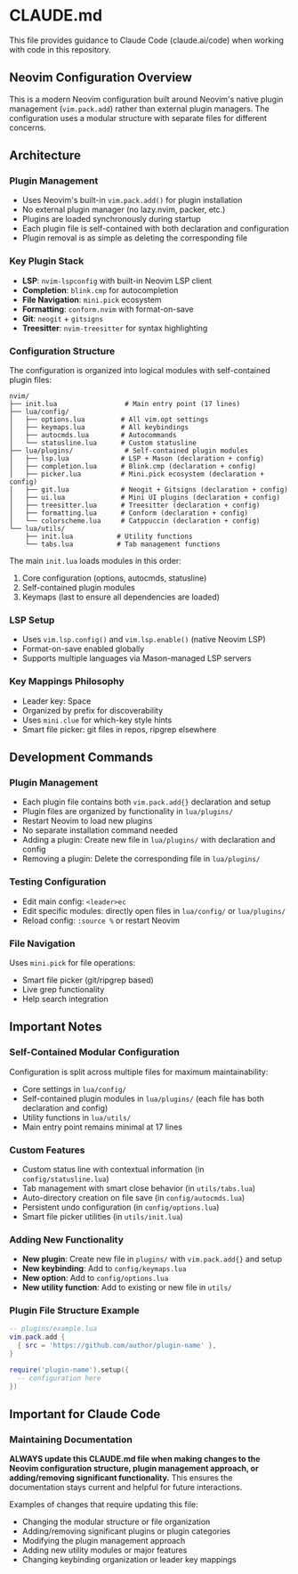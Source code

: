 # CLAUDE.md

This file provides guidance to Claude Code (claude.ai/code) when working with code in this repository.

## Neovim Configuration Overview

This is a modern Neovim configuration built around Neovim's native plugin management (`vim.pack.add`) rather than external plugin managers. The configuration uses a modular structure with separate files for different concerns.

## Architecture

### Plugin Management
- Uses Neovim's built-in `vim.pack.add()` for plugin installation
- No external plugin manager (no lazy.nvim, packer, etc.)
- Plugins are loaded synchronously during startup
- Each plugin file is self-contained with both declaration and configuration
- Plugin removal is as simple as deleting the corresponding file

### Key Plugin Stack
- **LSP**: `nvim-lspconfig` with built-in Neovim LSP client
- **Completion**: `blink.cmp` for autocompletion
- **File Navigation**: `mini.pick` ecosystem
- **Formatting**: `conform.nvim` with format-on-save
- **Git**: `neogit` + `gitsigns`
- **Treesitter**: `nvim-treesitter` for syntax highlighting

### Configuration Structure
The configuration is organized into logical modules with self-contained plugin files:

```
nvim/
├── init.lua                 # Main entry point (17 lines)
├── lua/config/
│   ├── options.lua         # All vim.opt settings  
│   ├── keymaps.lua         # All keybindings
│   ├── autocmds.lua        # Autocommands
│   └── statusline.lua      # Custom statusline
├── lua/plugins/             # Self-contained plugin modules
│   ├── lsp.lua             # LSP + Mason (declaration + config)
│   ├── completion.lua      # Blink.cmp (declaration + config)
│   ├── picker.lua          # Mini.pick ecosystem (declaration + config)
│   ├── git.lua             # Neogit + Gitsigns (declaration + config)
│   ├── ui.lua              # Mini UI plugins (declaration + config)
│   ├── treesitter.lua      # Treesitter (declaration + config)
│   ├── formatting.lua      # Conform (declaration + config)
│   └── colorscheme.lua     # Catppuccin (declaration + config)
└── lua/utils/
    ├── init.lua           # Utility functions
    └── tabs.lua           # Tab management functions
```

The main `init.lua` loads modules in this order:
1. Core configuration (options, autocmds, statusline)
2. Self-contained plugin modules
3. Keymaps (last to ensure all dependencies are loaded)

### LSP Setup
- Uses `vim.lsp.config()` and `vim.lsp.enable()` (native Neovim LSP)
- Format-on-save enabled globally
- Supports multiple languages via Mason-managed LSP servers

### Key Mappings Philosophy
- Leader key: Space
- Organized by prefix for discoverability
- Uses `mini.clue` for which-key style hints
- Smart file picker: git files in repos, ripgrep elsewhere

## Development Commands

### Plugin Management
- Each plugin file contains both `vim.pack.add{}` declaration and setup
- Plugin files are organized by functionality in `lua/plugins/`
- Restart Neovim to load new plugins
- No separate installation command needed
- Adding a plugin: Create new file in `lua/plugins/` with declaration and config
- Removing a plugin: Delete the corresponding file in `lua/plugins/`

### Testing Configuration
- Edit main config: `<leader>ec`
- Edit specific modules: directly open files in `lua/config/` or `lua/plugins/`
- Reload config: `:source %` or restart Neovim

### File Navigation
Uses `mini.pick` for file operations:
- Smart file picker (git/ripgrep based)
- Live grep functionality
- Help search integration

## Important Notes

### Self-Contained Modular Configuration
Configuration is split across multiple files for maximum maintainability:
- Core settings in `lua/config/`
- Self-contained plugin modules in `lua/plugins/` (each file has both declaration and config)
- Utility functions in `lua/utils/`
- Main entry point remains minimal at 17 lines

### Custom Features
- Custom status line with contextual information (in `config/statusline.lua`)
- Tab management with smart close behavior (in `utils/tabs.lua`)
- Auto-directory creation on file save (in `config/autocmds.lua`)
- Persistent undo configuration (in `config/options.lua`)
- Smart file picker utilities (in `utils/init.lua`)

### Adding New Functionality
- **New plugin**: Create new file in `plugins/` with `vim.pack.add{}` and setup
- **New keybinding**: Add to `config/keymaps.lua`
- **New option**: Add to `config/options.lua`
- **New utility function**: Add to existing or new file in `utils/`

### Plugin File Structure Example
```lua
-- plugins/example.lua
vim.pack.add {
  { src = 'https://github.com/author/plugin-name' },
}

require('plugin-name').setup({
  -- configuration here
})
```

## Important for Claude Code

### Maintaining Documentation
**ALWAYS update this CLAUDE.md file when making changes to the Neovim configuration structure, plugin management approach, or adding/removing significant functionality.** This ensures the documentation stays current and helpful for future interactions.

Examples of changes that require updating this file:
- Changing the modular structure or file organization
- Adding/removing significant plugins or plugin categories
- Modifying the plugin management approach
- Adding new utility modules or major features
- Changing keybinding organization or leader key mappings
